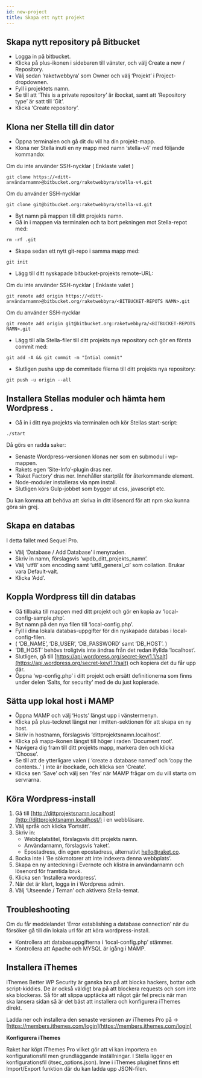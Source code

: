 ```yaml
---
id: new-project
title: Skapa ett nytt projekt
---
```


## **Skapa nytt repository på Bitbucket**
- Logga in på bitbucket.
- Klicka på plus-ikonen i sidebaren till vänster, och välj Create a new / Repository.
- Välj sedan ‘raketwebbyra’ som Owner och välj ‘Projekt’ i Project-dropdownen.
- Fyll i projektets namn.
- Se till att ‘This is a private repository’ är ibockat, samt att ‘Repository type’ är satt till ‘Git’.
- Klicka ‘Create repository’.

## **Klona ner Stella till din dator**

- Öppna terminalen och gå dit du vill ha din projekt-mapp.
- Klona ner Stella inuti en ny mapp med namn ‘stella-v4’ med följande kommando:

Om du inte använder SSH-nycklar ( Enklaste valet )

```
git clone https://<ditt-användarnamn>@bitbucket.org/raketwebbyra/stella-v4.git
```
Om du använder SSH-nycklar
```
git clone git@bitbucket.org:raketwebbyra/stella-v4.git
```

- Byt namn på mappen till ditt projekts namn.
- Gå in i mappen via terminalen och ta bort pekningen mot Stella-repot med:
```
rm -rf .git
```

- Skapa sedan ett nytt git-repo i samma mapp med:
```
git init
```

- Lägg till ditt nyskapade bitbucket-projekts remote-URL:

Om du inte använder SSH-nycklar ( Enklaste valet )
```
git remote add origin https://<ditt-användarnamn>@bitbucket.org/raketwebbyra/<BITBUCKET-REPOTS NAMN>.git
```

Om du använder SSH-nycklar
```
git remote add origin git@bitbucket.org:raketwebbyra/<BITBUCKET-REPOTS NAMN>.git
```

- Lägg till alla Stella-filer till ditt projekts nya repository och gör en första commit med:
```
git add -A && git commit -m "Intial commit"
```

- Slutligen pusha upp de commitade filerna till ditt projekts nya repository:
```
git push -u origin --all
```

## **Installera Stellas moduler och hämta hem Wordpress .**

- Gå in i ditt nya projekts via terminalen och kör Stellas start-script:
```
./start
```

Då görs en radda saker:

- Senaste Wordpress-versionen klonas ner som en submodul i wp-mappen.
- Rakets egen ‘Site-Info’-plugin dras ner.
- ‘Raket Factory’ dras ner. Innehåller startplåt för återkommande element.
- Node-moduler installeras via npm install.
- Slutligen körs Gulp-jobbet som bygger ut css, javascript etc.

Du kan komma att behöva att skriva in ditt lösenord för att npm ska kunna göra sin grej.

## **Skapa en databas**

I detta fallet med Sequel Pro.

- Välj ‘Database / Add Database’ i menyraden.
- Skriv in namn, förslagsvis ‘wpdb_ditt_projekts_namn’.
- Välj ‘utf8’ som encoding samt ‘utf8_general_ci’ som collation. Brukar vara Default-valt.
- Klicka ‘Add’.

## **Koppla Wordpress till din databas**

- Gå tillbaka till mappen med ditt projekt och gör en kopia av ‘local-config-sample.php’.
- Byt namn på den nya filen till ‘local-config.php’.
- Fyll i dina lokala databas-uppgifter för din nyskapade databas i local-config-filen.
- ( ‘DB_NAME’, ‘DB_USER’, ‘DB_PASSWORD’ samt ‘DB_HOST’. )
- ‘DB_HOST’ behövs troligtvis inte ändras från det redan ifyllda ‘localhost’.
- Slutligen, gå till [https://api.wordpress.org/secret-key/1.1/salt](https://api.wordpress.org/secret-key/1.1/salt) och kopiera det du får upp där.
- Öppna ‘wp-config.php’ i ditt projekt och ersätt definitionerna som finns under delen ‘Salts, for security’ med de du just kopierade.

## **Sätta upp lokal host i MAMP**

- Öppna MAMP och välj ‘Hosts’ längst upp i vänstermenyn.
- Klicka på plus-tecknet längst ner i mitten-sektionen för att skapa en ny host.
- Skriv in hostnamn, förslagsvis ‘dittprojektsnamn.localhost’.
- Klicka på mapp-ikonen längst till höger i raden ‘Document root’.
- Navigera dig fram till ditt projekts mapp, markera den och klicka ‘Choose’.
- Se till att de ytterligare valen ( ‘create a database named’ och ‘copy the contents..’ ) inte är ibockade, och klicka sen ‘Create’.
- Klicka sen ‘Save’ och välj sen ‘Yes’ när MAMP frågar om du vill starta om servrarna.

## **Köra Wordpress-install**

1. Gå till [http://dittprojektsnamn.localhost](http://dittprojektsnamn.localhost/) i en webbläsare.
2. Välj språk och klicka ‘Fortsätt’.
3. Skriv in:
    - Webbplatstitel, förslagsvis ditt projekts namn.
    - Användarnamn, förslagsvis ‘raket’.
    - Epostadress, din egen epostadress, alternativt hello@raket.co.
4. Bocka inte i ‘Be sökmotorer att inte indexera denna webbplats’.
5. Skapa en ny anteckning i Evernote och klistra in användarnamn och lösenord för framtida bruk.
6. Klicka sen ‘Installera wordpress’.
7. När det är klart, logga in i Wordpress admin.
8. Välj ‘Utseende / Teman’ och aktivera Stella-temat.

## **Troubleshooting**

Om du får meddelandet ‘Error establishing a database connection’ när du försöker gå till din lokala url för att köra wordpress-install.

- Kontrollera att databasuppgifterna i ‘local-config.php’ stämmer.
- Kontrollera att Apache och MYSQL är igång i MAMP.

## **Installera iThemes**

iThemes Better WP Security är ganska bra på att blocka hackers, bottar och script-kiddies. De är också väldigt bra på att blockera requests och som inte ska blockeras. Så för att slippa upptäcka att något går fel precis när man ska lansera sidan så är det bäst att installera och konfigurera iThemes direkt.

Ladda ner och installera den senaste versionen av iThemes Pro på → [https://members.ithemes.com/login](https://members.ithemes.com/login)

**Konfigurera iThemes**

Raket har köpt iThemes Pro vilket gör att vi kan importera en konfigurationsfil men grundläggande inställningar. I Stella ligger en konfigurationsfil (itsec_options.json). Inne i iThemes pluginet finns ett Import/Export funktion där du kan ladda upp JSON-filen.